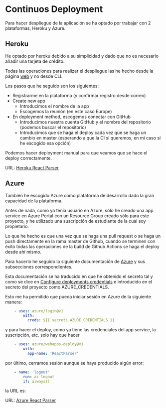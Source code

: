 # Continuos Deployment

Para hacer despliegue de la aplicación se ha optado por trabajar con 2 plataformas, Heroku y Azure.

## Heroku
He optado por heroku debido a su simplicidad y dado que no es necesario añadir una tarjeta de crédito.

Todas las operaciones para realizar el despliegue las he hecho desde la página [web](https://www.heroku.com) y no desde CLI.

Los pasos que he seguido son los siguientes:

- Registrarme en la plataforma (y confirmar registro desde correo)
- Create new app
    - Introducimos el nombre de la app
    - Escogemos la reunión (en este caso Europe)
- En deployment method, escogemos conectar con GitHub
    - Introducimos nuestra cuenta GitHub y el nombre del repositorio (podemos buscar el repositorio)
    - Introducimos que se haga el deploy cada vez que se haga un cambio en master (esperando a que la CI si queremos, en mi caso sí he escogido esa opción)

Podemos hacer deployment manual para que veamos que se hace el deploy correctamente.

URL: [Heroku React Parser](https://react-parser.herokuapp.com/)

## Azure
También he escogido Azure como plataforma de desarrollo dado la gran capacidad de la plataforma.

Antes de nada, como ya tenía usuario en Azure, sólo he creado una app service en Azure Portal con un Resource Group creado sólo para este proyecto, y he utilizado una suscripción de estudiante de la cual soy propietario.

Lo que he hecho es que una vez que se haga una pull request o se haga un push directamente en la rama master de Github, cuando se terminen con éxito todas las operaciones de la build de Github Actions se haga el deploy desde ahí mismo.

Para hacerlo he seguido la siguiente documentación de [Azure](https://github.com/Azure/actions) y sus subsecciones correspondientes.

Esta documentación se ha traducido en que he obtenido el secreto tal y como se dice en [Configure deployments credentials](https://github.com/Azure/login#configure-deployment-credentials) e introducido en el secreto del proyecto como AZURE_CREDENTIALS.

Esto me ha permitido que pueda iniciar sesión en Azure de la siguiente manera:

```yaml
    - uses: azure/login@v1
        with:
          creds: ${{ secrets.AZURE_CREDENTIALS }}
```

y para hacer el deploy, como ya tiene las credenciales del app service, la suscripción, etc. solo hay que hacer

```yaml
    - uses: azure/webapps-deploy@v1
        with:
          app-name: 'ReactParser'
```

por último, cerramos sesión aunque se haya producido algún error:

```yaml
    - name: 'logout'
        run: az logout
        if: always()
```

la URL es:

URL: [Azure React Parser](http://reactparser.azurewebsites.net/)